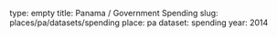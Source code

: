 type: empty
title: Panama / Government Spending
slug: places/pa/datasets/spending
place: pa
dataset: spending
year: 2014
